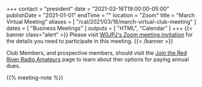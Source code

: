 +++
contact = "president"
date = "2021-03-16T19:00:00-05:00"
publishDate = "2021-01-01"
endTime = ""
location = "Zoom"
title = "March Virtual Meeting"
aliases = [ "/cal/2021/03/16/march-virtual-club-meeting" ]
dates = [ "Business Meetings" ]
outputs = [ "HTML", "Calendar" ]
+++
{{< banner class="alert" >}}
Please visit
[W0JPJ's Zoom meeting invitation](https://lists.rrra.org/pipermail/announce/2021-March/000556.html)
for the details you need to participate in this meeting.
{{< /banner >}}

Club Members, and prospective members, should visit the
[Join the Red River Radio Amateurs](/join/) page to learn about ther options
for paying annual dues. 

{{% meeting-note %}}
